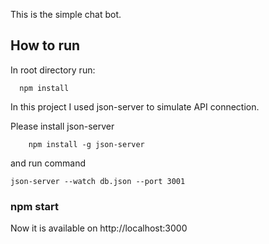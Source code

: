This is the simple chat bot.

## How to run

In root directory run:
```
  npm install
```
In this project I used json-server to simulate API connection.

Please install json-server 
```
    npm install -g json-server 
```
and run command 
```
json-server --watch db.json --port 3001
```
### npm start

Now it is available on http://localhost:3000
